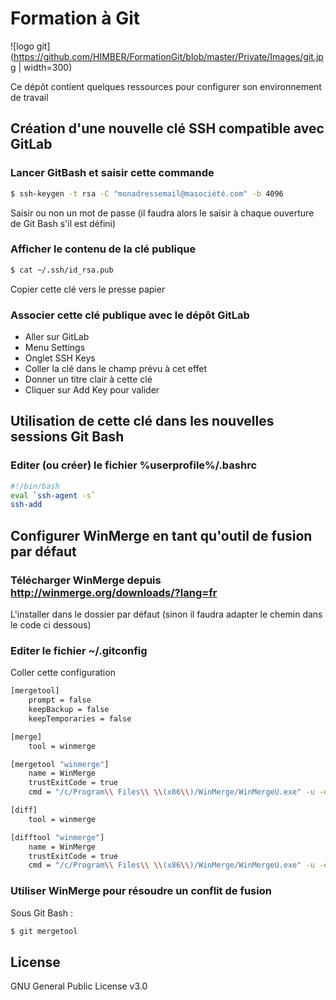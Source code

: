 # Formation à Git

![logo git](https://github.com/HIMBER/FormationGit/blob/master/Private/Images/git.jpg | width=300)

Ce dépôt contient quelques ressources pour configurer son environnement de travail

## Création d'une nouvelle clé SSH compatible avec GitLab

### Lancer GitBash et saisir cette commande

```sh
$ ssh-keygen -t rsa -C "monadressemail@masociété.com" -b 4096
```

Saisir ou non un mot de passe (il faudra alors le saisir à chaque ouverture de Git Bash s'il est défini)

### Afficher le contenu de la clé publique

```sh
$ cat ~/.ssh/id_rsa.pub
```

Copier cette clé vers le presse papier

### Associer cette clé publique avec le dépôt GitLab

- Aller sur GitLab
- Menu Settings
- Onglet SSH Keys
- Coller la clé dans le champ prévu à cet effet
- Donner un titre clair à cette clé
- Cliquer sur Add Key pour valider

## Utilisation de cette clé dans les nouvelles sessions Git Bash

### Editer (ou créer) le fichier %userprofile%/.bashrc

```sh
#!/bin/bash
eval `ssh-agent -s`
ssh-add
```

## Configurer WinMerge en tant qu'outil de fusion par défaut

### Télécharger WinMerge depuis http://winmerge.org/downloads/?lang=fr

L'installer dans le dossier par défaut (sinon il faudra adapter le chemin dans le code ci dessous)

### Editer le fichier ~/.gitconfig

Coller cette configuration

```sh
[mergetool]
    prompt = false
    keepBackup = false
    keepTemporaries = false

[merge]
    tool = winmerge

[mergetool "winmerge"]
    name = WinMerge
    trustExitCode = true
    cmd = "/c/Program\\ Files\\ \\(x86\\)/WinMerge/WinMergeU.exe" -u -e -dl \"Local\" -dr \"Remote\" $LOCAL $REMOTE $MERGED

[diff]
    tool = winmerge

[difftool "winmerge"]
    name = WinMerge
    trustExitCode = true
    cmd = "/c/Program\\ Files\\ \\(x86\\)/WinMerge/WinMergeU.exe" -u -e $LOCAL $REMOTE
```

### Utiliser WinMerge pour résoudre un conflit de fusion

Sous Git Bash :

```sh
$ git mergetool
```
License
----

GNU General Public License v3.0
